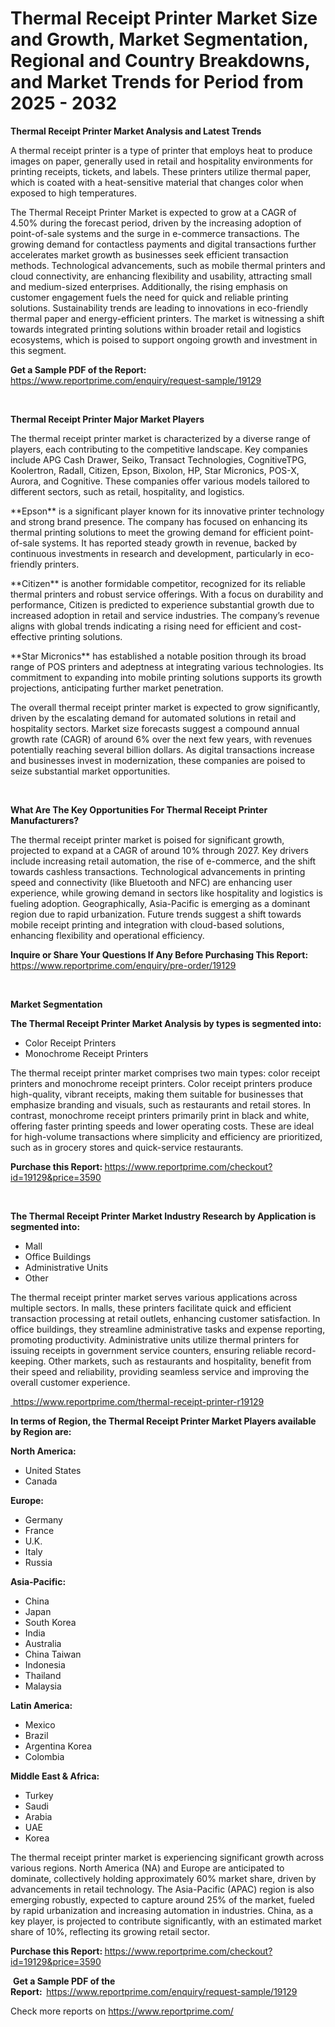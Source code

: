<p><h1>Thermal Receipt Printer Market Size and Growth, Market Segmentation, Regional and Country Breakdowns, and Market Trends for Period from 2025 -  2032</h1></p><p><strong>Thermal Receipt Printer Market Analysis and Latest Trends</strong></p>
<p><p>A thermal receipt printer is a type of printer that employs heat to produce images on paper, generally used in retail and hospitality environments for printing receipts, tickets, and labels. These printers utilize thermal paper, which is coated with a heat-sensitive material that changes color when exposed to high temperatures. </p><p>The Thermal Receipt Printer Market is expected to grow at a CAGR of 4.50% during the forecast period, driven by the increasing adoption of point-of-sale systems and the surge in e-commerce transactions. The growing demand for contactless payments and digital transactions further accelerates market growth as businesses seek efficient transaction methods. Technological advancements, such as mobile thermal printers and cloud connectivity, are enhancing flexibility and usability, attracting small and medium-sized enterprises. Additionally, the rising emphasis on customer engagement fuels the need for quick and reliable printing solutions. Sustainability trends are leading to innovations in eco-friendly thermal paper and energy-efficient printers. The market is witnessing a shift towards integrated printing solutions within broader retail and logistics ecosystems, which is poised to support ongoing growth and investment in this segment.</p></p>
<p><strong>Get a Sample PDF of the Report:&nbsp;</strong> <a href="https://www.reportprime.com/enquiry/request-sample/19129?utm_campaign=3098&utm_medium=2&utm_source=Github&utm_content=ia&utm_term=19032025&utm_id=thermal-receipt-printer">https://www.reportprime.com/enquiry/request-sample/19129</a></p>
<p>&nbsp;</p>
<p><strong>Thermal Receipt Printer Major Market Players</strong></p>
<p><p>The thermal receipt printer market is characterized by a diverse range of players, each contributing to the competitive landscape. Key companies include APG Cash Drawer, Seiko, Transact Technologies, CognitiveTPG, Koolertron, Radall, Citizen, Epson, Bixolon, HP, Star Micronics, POS-X, Aurora, and Cognitive. These companies offer various models tailored to different sectors, such as retail, hospitality, and logistics.</p><p>**Epson** is a significant player known for its innovative printer technology and strong brand presence. The company has focused on enhancing its thermal printing solutions to meet the growing demand for efficient point-of-sale systems. It has reported steady growth in revenue, backed by continuous investments in research and development, particularly in eco-friendly printers.</p><p>**Citizen** is another formidable competitor, recognized for its reliable thermal printers and robust service offerings. With a focus on durability and performance, Citizen is predicted to experience substantial growth due to increased adoption in retail and service industries. The company’s revenue aligns with global trends indicating a rising need for efficient and cost-effective printing solutions.</p><p>**Star Micronics** has established a notable position through its broad range of POS printers and adeptness at integrating various technologies. Its commitment to expanding into mobile printing solutions supports its growth projections, anticipating further market penetration.</p><p>The overall thermal receipt printer market is expected to grow significantly, driven by the escalating demand for automated solutions in retail and hospitality sectors. Market size forecasts suggest a compound annual growth rate (CAGR) of around 6% over the next few years, with revenues potentially reaching several billion dollars. As digital transactions increase and businesses invest in modernization, these companies are poised to seize substantial market opportunities.</p></p>
<p>&nbsp;</p>
<p><strong>What Are The Key Opportunities For Thermal Receipt Printer Manufacturers?</strong></p>
<p><p>The thermal receipt printer market is poised for significant growth, projected to expand at a CAGR of around 10% through 2027. Key drivers include increasing retail automation, the rise of e-commerce, and the shift towards cashless transactions. Technological advancements in printing speed and connectivity (like Bluetooth and NFC) are enhancing user experience, while growing demand in sectors like hospitality and logistics is fueling adoption. Geographically, Asia-Pacific is emerging as a dominant region due to rapid urbanization. Future trends suggest a shift towards mobile receipt printing and integration with cloud-based solutions, enhancing flexibility and operational efficiency.</p></p>
<p><strong>Inquire or Share Your Questions If Any Before Purchasing This Report:</strong> <a href="https://www.reportprime.com/enquiry/pre-order/19129?utm_campaign=3098&utm_medium=2&utm_source=Github&utm_content=ia&utm_term=19032025&utm_id=thermal-receipt-printer">https://www.reportprime.com/enquiry/pre-order/19129</a></p>
<p>&nbsp;</p>
<p><strong>Market Segmentation</strong></p>
<p><strong>The Thermal Receipt Printer Market Analysis by types is segmented into:</strong></p>
<p><ul><li>Color Receipt Printers</li><li>Monochrome Receipt Printers</li></ul></p>
<p><p>The thermal receipt printer market comprises two main types: color receipt printers and monochrome receipt printers. Color receipt printers produce high-quality, vibrant receipts, making them suitable for businesses that emphasize branding and visuals, such as restaurants and retail stores. In contrast, monochrome receipt printers primarily print in black and white, offering faster printing speeds and lower operating costs. These are ideal for high-volume transactions where simplicity and efficiency are prioritized, such as in grocery stores and quick-service restaurants.</p></p>
<p><strong>Purchase this Report:&nbsp;</strong><a href="https://www.reportprime.com/checkout?id=19129&price=3590&utm_campaign=3098&utm_medium=2&utm_source=Github&utm_content=ia&utm_term=19032025&utm_id=thermal-receipt-printer">https://www.reportprime.com/checkout?id=19129&price=3590</a></p>
<p>&nbsp;</p>
<p><strong>The Thermal Receipt Printer Market Industry Research by Application is segmented into:</strong></p>
<p><ul><li>Mall</li><li>Office Buildings</li><li>Administrative Units</li><li>Other</li></ul></p>
<p><p>The thermal receipt printer market serves various applications across multiple sectors. In malls, these printers facilitate quick and efficient transaction processing at retail outlets, enhancing customer satisfaction. In office buildings, they streamline administrative tasks and expense reporting, promoting productivity. Administrative units utilize thermal printers for issuing receipts in government service counters, ensuring reliable record-keeping. Other markets, such as restaurants and hospitality, benefit from their speed and reliability, providing seamless service and improving the overall customer experience.</p></p>
<p><a href="https://www.reportprime.com/thermal-receipt-printer-r19129?utm_campaign=3098&utm_medium=2&utm_source=Github&utm_content=ia&utm_term=19032025&utm_id=thermal-receipt-printer">&nbsp;https://www.reportprime.com/thermal-receipt-printer-r19129</a></p>
<p><strong>In terms of Region, the Thermal Receipt Printer Market Players available by Region are:</strong></p>
<p>
    <p> <strong> North America: </strong>
        <ul>
            <li>United States</li>
            <li>Canada</li>
        </ul>
        </p> 
    <p> <strong> Europe: </strong>
        <ul>
            <li>Germany</li>
            <li>France</li>
            <li>U.K.</li>
            <li>Italy</li>
            <li>Russia</li>
        </ul>
        </p> 
    <p> <strong> Asia-Pacific: </strong>
        <ul>
            <li>China</li>
            <li>Japan</li>
            <li>South Korea</li>
            <li>India</li>
            <li>Australia</li>
            <li>China Taiwan</li>
            <li>Indonesia</li>
            <li>Thailand</li>
            <li>Malaysia</li>
        </ul>
        </p> 
    <p> <strong> Latin America: </strong>
        <ul>
            <li>Mexico</li>
            <li>Brazil</li>
            <li>Argentina Korea</li>
            <li>Colombia</li>
        </ul>
        </p> 
    <p> <strong> Middle East & Africa: </strong>
        <ul>
            <li>Turkey</li>
            <li>Saudi</li>
            <li>Arabia</li>
            <li>UAE</li>
            <li>Korea</li>
        </ul>
    </p>
    </p>
<p><p>The thermal receipt printer market is experiencing significant growth across various regions. North America (NA) and Europe are anticipated to dominate, collectively holding approximately 60% market share, driven by advancements in retail technology. The Asia-Pacific (APAC) region is also emerging robustly, expected to capture around 25% of the market, fueled by rapid urbanization and increasing automation in industries. China, as a key player, is projected to contribute significantly, with an estimated market share of 10%, reflecting its growing retail sector.</p></p>
<p><strong>Purchase this Report: </strong><a href="https://www.reportprime.com/checkout?id=19129&price=3590&utm_campaign=3098&utm_medium=2&utm_source=Github&utm_content=ia&utm_term=19032025&utm_id=thermal-receipt-printer">https://www.reportprime.com/checkout?id=19129&price=3590</a></p>
<p>&nbsp;<strong>Get a Sample PDF of the Report:&nbsp;&nbsp;</strong><a href="https://www.reportprime.com/enquiry/request-sample/19129?utm_campaign=3098&utm_medium=2&utm_source=Github&utm_content=ia&utm_term=19032025&utm_id=thermal-receipt-printer">https://www.reportprime.com/enquiry/request-sample/19129</a></p>
<p><strong></strong></p>
<p>Check more reports on <a href="https://www.reportprime.com/?utm_campaign=3098&utm_medium=2&utm_source=Github&utm_content=ia&utm_term=19032025&utm_id=thermal-receipt-printer">https://www.reportprime.com/</a></p>